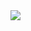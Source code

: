 <img src="https://upload.wikimedia.org/wikipedia/commons/thumb/6/69/IMDB_Logo_2016.svg/200px-IMDB_Logo_2016.svg.png">
